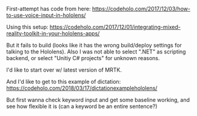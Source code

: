 First-attempt has code from here: https://codeholo.com/2017/12/03/how-to-use-voice-input-in-hololens/

Using this setup: https://codeholo.com/2017/12/01/integrating-mixed-reality-toolkit-in-your-hololens-apps/

But it fails to build (looks like it has the wrong build/deploy settings for talking to the Hololens). Also I was not able to select ".NET" as scripting backend, or select "Unitiy C# projects" for unknown reasons.

I'd like to start over w/ latest version of MRTK.

And I'd like to get to this example of dictation: https://codeholo.com/2018/03/17/dictationexamplehololens/

But first wanna check keyword input and get some baseline working, and see how flexible it is (can a keyword be an entire sentence?)
